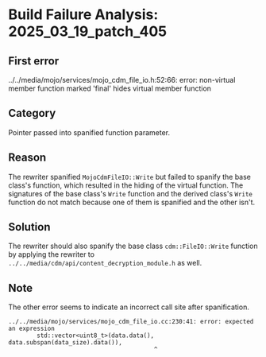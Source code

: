 # Build Failure Analysis: 2025_03_19_patch_405

## First error

../../media/mojo/services/mojo_cdm_file_io.h:52:66: error: non-virtual member function marked 'final' hides virtual member function

## Category
Pointer passed into spanified function parameter.

## Reason
The rewriter spanified `MojoCdmFileIO::Write` but failed to spanify the base class's function, which resulted in the hiding of the virtual function. The signatures of the base class's `Write` function and the derived class's `Write` function do not match because one of them is spanified and the other isn't.

## Solution
The rewriter should also spanify the base class `cdm::FileIO::Write` function by applying the rewriter to `../../media/cdm/api/content_decryption_module.h` as well.

## Note
The other error seems to indicate an incorrect call site after spanification.
```
../../media/mojo/services/mojo_cdm_file_io.cc:230:41: error: expected an expression
        std::vector<uint8_t>(data.data(), data.subspan(data_size).data()),
                                         ^